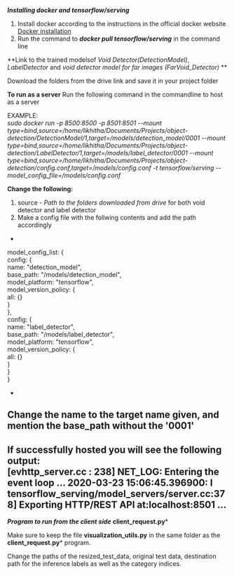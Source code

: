 ***Installing docker and tensorflow/serving***
1. Install docker according to the instructions in the official docker website [Docker installation](https://docs.docker.com/install/) </br>
2. Run the command to ***docker pull tensorflow/serving*** in the command line  </br>


**Link to the trained modelsof *Void Detector(DetectionModel)*, *LabelDetector* and *void detector model for far images (FarVoid_Detector)* **</br> 

Download the folders from the drive link and save it in your project folder

**To run as a server**
Run the following command in the commandline to host as a server</br>

EXAMPLE:</br>
*sudo docker run -p 8500:8500 -p 8501:8501   --mount type=bind,source=/home/likhitha/Documents/Projects/object-detection/DetectionModel/1,target=/models/detection_model/0001   --mount type=bind,source=/home/likhitha/Documents/Projects/object-detection/LabelDetector/1,target=/models/label_detector/0001  --mount type=bind,source=/home/likhitha/Documents/Projects/object-detection/config.conf,target=/models/config.conf   -t tensorflow/serving --model_config_file=/models/config.conf* </br>


**Change the following:** </br>
1. source - *Path to the folders downloaded from drive* for both void detector and label detector </br>
2. Make a config file with the follwing contents and add the path accordingly </br> 

*
model_config_list: {</br>
  config: {</br>
    name:  "detection_model",</br>
    base_path:  "/models/detection_model",</br>
    model_platform: "tensorflow",</br>
    model_version_policy: {</br>
        all: {}</br>
    }</br>
  },</br>
  config: {</br>
    name:  "label_detector",</br>
    base_path:  "/models/label_detector",</br>
    model_platform: "tensorflow",</br>
    model_version_policy: {</br>
        all: {}</br>
    }</br>
  }</br>
}</br>

*

Change the name to the target name given, and mention the base_path without the '0001' </br>
----------------------------------------------------------------------------------------------------------------
If successfully hosted you will see the following output:</br>
[evhttp_server.cc : 238] NET_LOG: Entering the event loop ...
2020-03-23 15:06:45.396900: I tensorflow_serving/model_servers/server.cc:378] Exporting HTTP/REST API at:localhost:8501 ...
----------------------------------------------------------------------------------------------------------------

***Program to run from the client side***
**client_request.py*** </br>

Make sure to keep the file **visualization_utils.py** in the same folder as the **client_request.py*** program.</br>


Change the paths of the resized_test_data, original test data, destination path for the inference labels as well as the category indices.</br>
